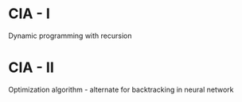 
# CIA - I
Dynamic programming with recursion
# CIA - II
Optimization algorithm - alternate for backtracking in neural network
